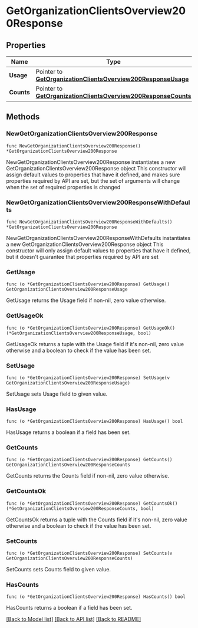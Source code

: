 # GetOrganizationClientsOverview200Response

## Properties

Name | Type | Description | Notes
------------ | ------------- | ------------- | -------------
**Usage** | Pointer to [**GetOrganizationClientsOverview200ResponseUsage**](GetOrganizationClientsOverview200ResponseUsage.md) |  | [optional] 
**Counts** | Pointer to [**GetOrganizationClientsOverview200ResponseCounts**](GetOrganizationClientsOverview200ResponseCounts.md) |  | [optional] 

## Methods

### NewGetOrganizationClientsOverview200Response

`func NewGetOrganizationClientsOverview200Response() *GetOrganizationClientsOverview200Response`

NewGetOrganizationClientsOverview200Response instantiates a new GetOrganizationClientsOverview200Response object
This constructor will assign default values to properties that have it defined,
and makes sure properties required by API are set, but the set of arguments
will change when the set of required properties is changed

### NewGetOrganizationClientsOverview200ResponseWithDefaults

`func NewGetOrganizationClientsOverview200ResponseWithDefaults() *GetOrganizationClientsOverview200Response`

NewGetOrganizationClientsOverview200ResponseWithDefaults instantiates a new GetOrganizationClientsOverview200Response object
This constructor will only assign default values to properties that have it defined,
but it doesn't guarantee that properties required by API are set

### GetUsage

`func (o *GetOrganizationClientsOverview200Response) GetUsage() GetOrganizationClientsOverview200ResponseUsage`

GetUsage returns the Usage field if non-nil, zero value otherwise.

### GetUsageOk

`func (o *GetOrganizationClientsOverview200Response) GetUsageOk() (*GetOrganizationClientsOverview200ResponseUsage, bool)`

GetUsageOk returns a tuple with the Usage field if it's non-nil, zero value otherwise
and a boolean to check if the value has been set.

### SetUsage

`func (o *GetOrganizationClientsOverview200Response) SetUsage(v GetOrganizationClientsOverview200ResponseUsage)`

SetUsage sets Usage field to given value.

### HasUsage

`func (o *GetOrganizationClientsOverview200Response) HasUsage() bool`

HasUsage returns a boolean if a field has been set.

### GetCounts

`func (o *GetOrganizationClientsOverview200Response) GetCounts() GetOrganizationClientsOverview200ResponseCounts`

GetCounts returns the Counts field if non-nil, zero value otherwise.

### GetCountsOk

`func (o *GetOrganizationClientsOverview200Response) GetCountsOk() (*GetOrganizationClientsOverview200ResponseCounts, bool)`

GetCountsOk returns a tuple with the Counts field if it's non-nil, zero value otherwise
and a boolean to check if the value has been set.

### SetCounts

`func (o *GetOrganizationClientsOverview200Response) SetCounts(v GetOrganizationClientsOverview200ResponseCounts)`

SetCounts sets Counts field to given value.

### HasCounts

`func (o *GetOrganizationClientsOverview200Response) HasCounts() bool`

HasCounts returns a boolean if a field has been set.


[[Back to Model list]](../README.md#documentation-for-models) [[Back to API list]](../README.md#documentation-for-api-endpoints) [[Back to README]](../README.md)


